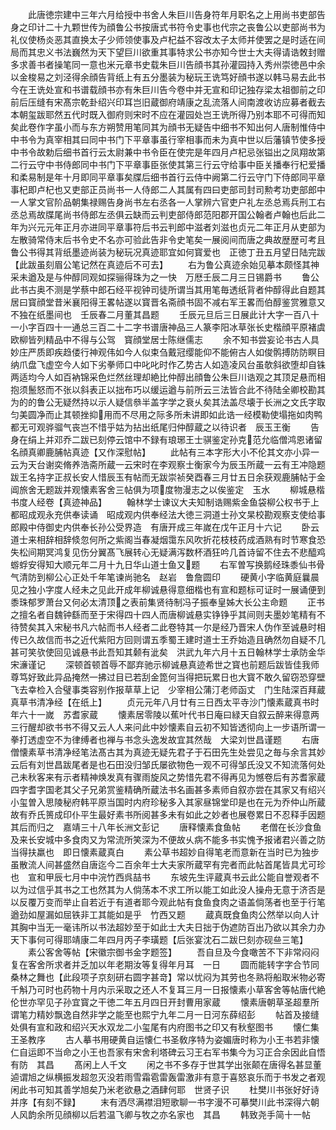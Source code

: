 <!-- { "loadSidebar": true } -->
　　此唐徳宗建中三年六月给授中书舍人朱巨川告身符年月职名之上用尚书吏部告身之印计二十九颗世传为顔鲁公书按唐式书符令史事也代宗之丧鲁公以吏部尚书为礼仪使杨炎恶其直换太子少师领使事及卢杞益不容改太子太师并使罢之是时适在间局而其忠义书法巍然为天下望巨川欲重其事特求公书亦知今世士大夫得请诰敇封赠多求善书者操笔同一意也米元章书史载朱巨川告顔书其孙灌园持入秀州崇徳邑中余以金梭易之刘泾得余顔告背纸上有五分墨装为秘玩王诜笃好顔书遂以韩马易去此书今在王诜处宣和书谱载顔书亦有朱巨川告今卷中并无宣和印记独存梁太祖御前之印前后压缝有宋髙宗乾卦绍兴印耳岂旧蔵御府靖康之乱流落人间南渡收访应募者截去本朝玺跋耶然五代时既入御府则宋时不应在灌园处岂王诜所得乃别本耶不可得而知矣此卷作字虽小而与东方朔赞用笔同其为顔书无疑告中细书不知出何人唐制惟侍中中书令为真宰相其曰同中书门下平章事虽行宰相事而未为真中世以后藩镇节使多授中书令故勅后细书首行云太尉兼中书令臣在使完是年四月卢杞忌张镒出之凤翔故第二行云守中书侍郎同中书门下平章事臣张使其第三行云守给事中臣关播奉行杞爱播和柔易制是年十月即同平章事矣牒后细书首行云侍中阙第二行云守门下侍郎同平章事杞即卢杞也又吏部正员尚书一人侍郎二人其属有四曰吏部司封司勲考功吏部郎中一人掌文官阶品朝集禄赐告身尚书左右丞各一人掌辨六官吏户礼左丞总焉兵刑工右丞总焉故牒尾尚书侍郎左丞俱云缺而云判吏部侍郎范阳郡开国公翰者卢翰也后此二年为兴元元年正月亦进同平章事符后书云判郎中滋者刘滋也贞元二年正月从吏部为左散骑常侍末后书令史不名亦可验此告非令史笔矣一展阅间而唐之典故歴歴可考且鲁公书得其背纸墨迹尚装为秘玩况真迹耶宜如何寳爱也　正徳丁丑五月望日陆完跋【此跋虽刻眉公笔记然在真迹后不可去】
　　右为鲁公真迹余始见摹本颇怪其神采未遒及是与仲醇同观如探骊得珠为之一快　万厯壬辰二月三日锡爵书
　　鲁公此书古奥不测是学蔡中郎石经平视钟司徒所谓当其用笔毎透纸背者仲醇得此自题其居曰寳顔堂昔米襄阳得王畧帖遂以寳晋名斋顔书固不减右军王畧而伯醇鉴赏雅意又不独在纸墨间也　壬辰春二月董其昌题
　　壬辰元旦后三日展此计大字一百八十一小字百四十一通总三百二十二字书谱唐神品三人篆李阳冰草张长史楷顔平原褚虞欧柳皆列精品中不得与公驾　寳顔堂居士陈继儒志
　　余不知书尝妄论书古人具妙庄严质即疾趋偻行神观伟如今人似束刍戴冠缨能仰不能俯古人如俊鹘搏防防瞑目纳爪盘飞虚空今人如下劣拳师口中叱叱时作乙势古人如造凌风台虽欹斜欲堕却自铢两适均今人如百衲锦采色烂然丝理却絶比仲醇出顔鲁公朱巨川诰观之其顶足悬而相抱须鬛怒而不张以斜表正以拙布巧以缓运遒与前所云三法皆合此不待陆全卿校勘其为的的鲁公无疑然持以示人疑信叅半盖字学之衰乆矣其法盖尽壊于长洲之文氏字取匀美圆净而止其顿挫抑用而不尽用之际多所未讲即如此诰一经模勒使塌拖如肉鸭都无可观骅骝气丧岂不惜乎姑为拈出纸尾归仲醇蔵之以待识者　辰玉王衡
　　告身在绢上并邓乔二跋已刻停云馆中不録有琅琊王士骐鉴定孙克范允临僧鸿恩诸留名顔真卿鹿脯帖真迹【又作深慰帖】
　　此帖有三本字形大小不伦其文亦小异一云为天台谢奕脩养浩斋所蔵一云宋时在李观察士衡家今为辰玉所蔵一云有王冲隐题跋王名持字正叔长安人惜辰玉有帖而无跋崇祯癸酉春三月廿五日余获观鹿脯帖于金阊旅舍无题跋并观懐素客舍三帖俱为项度物漫志之以俟鉴定　玉水
　　柳城悬楷书度人经卷【真迹神品】
　　翰林学士谏议大夫知制诰赐紫金鱼袋柳公权书于上都昭成观永充供奉读诵　昭成观内供奉经法大徳三洞道士孙文杲校勘观察支使给事郎殿中侍御史内供奉长孙公受界造　有唐开成三年嵗在戊午正月十六记
　　卧云道士来相辞相辞倐忽何所之紫阁当春凝烟霭东风吹折花枝枝药成酒熟有时节寒食恐失松间期冥鸿复见伤分翼髙飞展转心无疑满泻数杯酒狂吟几首诗留不住去不悲醯鸡蝣蜉安得知大顺元年二月十九日华山道士鱼又题
　　右军曽写换鹅经珠黍仙书骨气清防到柳公心正处千年笔谏尚驰名　赵岩　鲁詹圆印
　　硬黄小字临黄庭曩晨见之独小字度人经未之见此开成年柳诚悬得意细楷也有宣和题标可证时一展诵便到黍珠郁罗萧台又何必太清顶之表前集贤待制冯子振奉皇姊大长公主命题
　　正书之擅名者自魏钟繇而至于宋得四十四人而唐柳诚悬实铮铮乎其间则夫墨妙笔精有不待赞矣其入宋秘书凡六帖而书人经者二此卷特其一尔是经乃晋宋人伪作至诚悬时相传已久故信而书之近代紫阳方回则谓五季蜀王建时道士王乔始造且确然勿自疑不几甚可笑欤使回见诚悬书此吾知其颡有泚矣　洪武九年六月十五日翰林学士承防金华宋濓谨记
　　深顿首顿首辱不鄙弃驰示柳诚悬真迹希世之寳也前题后跋皆佳我师尊笃好致此异品掩然一拂过目已若刮金箆何当得把玩累日也大寳不敢久留窃恐穿壁飞去幸检入合璧事类容别作报草草上记　少宰相公蒲汀老师函丈　门生陆深百拜蔵真草书清净经【在纸上】
　　贞元元年八月廿有三日西太平寺沙门懐素蔵真书时年六十一嵗　苏耆家蔵
　　懐素居零陵以蕉叶代书日庵曰緑天自叙云醉来得意两三行醒却欲书书不得又云人人来问此中妙懐素自云初不知皆透彻向上一步语所谓一拳打透虚空不为律缚者也禅与书念头逸发故宜其然哉　大梁刘世昌谨题
　　右唐僧懐素草书清净经笔法髙古其为真迹无疑先君子于石田先生处尝见之毎与余言其妙云后有刘世昌跋尾者是也石田没归邹氏屡欲物色一观不可得邹氏没又不知流落何处己未秋客来有示者精神焕发真有骤雨旋风之势惜先君不得再见为憾卷后有苏耆家蔵四字耆字国老其父子兄弟赏鉴精确所蔵法书名画甚多素师自叙亦尝在其家又有绍兴小玺曽入思陵秘府韩平原当国时内府珍秘多入其家昼锦堂印是也在元为乔仲山所蔵故有乔氏篑成印仆平生最好素书所阅甚多未有如此之妙者也展卷累日不忍释手因题其后而归之　嘉靖三十八年长洲文彭记
　　唐释懐素食鱼帖
　　老僧在长沙食鱼及来长安城中多食肉又为常流所笑深为不便故乆病不能多书实愧予报诸君兴善之防当得扶羸也　即日懐素蔵真白
　　素公草书超妙自得笔老而意新在当时已为独步虽散流人间甚盛然自唐迄今二百余年士大夫家所蔵罕有完者而此帖首尾皆具尤可珍也　宣和甲辰七月中中浣竹西呉喆书
　　东坡先生评蔵真书云此公能自誉观者不以为过信乎其书之工也然其为人倘荡本不求工所以能工如此没人操舟无意于济否是以反覆万变而举止自若近于有道者耶今观此帖有食鱼食肉之语盖倘荡者也至于行笔遒劲如屋漏如屈铁非工其能如是乎　竹西又题
　　蔵真既食鱼肉公然举以向人计其胸中当无一毫讳所以书法超妙至于如此士大夫日拙于伪遮防百出乃欲以其余力办天下事何可得耶靖康二年四月丙子李璜题【后张宴沈石二跋巳刻亦砚亝三笔】
　　素公客舍等帖【宋徽宗御书金字题签】
　　吾自旦及今食噉苦不下非常闷闷复在客舍所求者并乏加以年老期汝等复得年月耳　一日
　　圆而能转字字合节同桑林之舞也【此段项子京刻研右圆字甚竒】常以忧闷为其劳也冬熟将船取米物必寄千斛乃可时也药物十月内示采取之还人不复耳三月一日报懐素小草客舍等帖唐代絶伦世亦罕见子孙宜寳之干徳二年五月四日开封曹用家蔵
　　懐素唐朝草圣超羣所谓笔力精妙飘逸自然非学之能至也熙宁九年二月一日河东薛绍彭
　　帖首及接缝处俱有宣和政和绍兴天水双龙二小玺尾有内府图书之印又有秋壑图书
　　懐仁集王圣教序
　　古人摹书用硬黄自运懐仁书圣敎序特为姿媚唐时称为小王书若非懐仁自运即不当命之小王也吾家有宋舍利塔碑云习王右军书集今为习正合余因此自悟有防　其昌
　　髙闲上人千文
　　闲之书不多存于世其学出张颠在唐得名甚显董逌谓旭之纵横振发超忽灭没若雨雪霜雹雷轰雷激非有意于喜怒哀乐而于书发之者观闲此书可知其善学旭矣乃米老欲悬之酒肆何耶　世贤子识
　　杜樊川书张好好诗并序【有刻不録】
　　末有洒尽满襟泪短歌聊一书字漫不可摹樊川此书深得六朝人风韵余所见顔柳以后若温飞卿与牧之亦名家也　其昌
　　韩致尧手简十一帖
